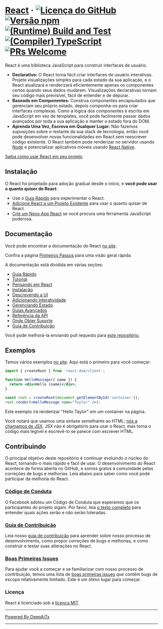 # [React](https://react.dev/) &middot; [![Licença do GitHub](https://img.shields.io/badge/license-MIT-blue.svg)](https://github.com/facebook/react/blob/main/LICENSE) [![Versão npm](https://img.shields.io/npm/v/react.svg?style=flat)](https://www.npmjs.com/package/react) [![(Runtime) Build and Test](https://github.com/facebook/react/actions/workflows/runtime_build_and_test.yml/badge.svg)](https://github.com/facebook/react/actions/workflows/runtime_build_and_test.yml) [![(Compiler) TypeScript](https://github.com/facebook/react/actions/workflows/compiler_typescript.yml/badge.svg?branch=main)](https://github.com/facebook/react/actions/workflows/compiler_typescript.yml) [![PRs Welcome](https://img.shields.io/badge/PRs-welcome-brightgreen.svg)](https://legacy.reactjs.org/docs/how-to-contribute.html#your-first-pull-request)

React é uma biblioteca JavaScript para construir interfaces de usuário.

* **Declarativo:** O React torna fácil criar interfaces de usuário interativas. Projete visualizações simples para cada estado da sua aplicação, e o React atualizará e renderizará eficientemente apenas os componentes certos quando seus dados mudarem. Visualizações declarativas tornam seu código mais previsível, fácil de entender e de depurar.
* **Baseado em Componentes:** Construa componentes encapsulados que gerenciam seu próprio estado, depois componha-os para criar interfaces complexas. Como a lógica dos componentes é escrita em JavaScript em vez de templates, você pode facilmente passar dados avançados por toda a sua aplicação e manter o estado fora do DOM.
* **Aprenda Uma Vez, Escreva em Qualquer Lugar:** Não fazemos suposições sobre o restante da sua stack de tecnologia, então você pode desenvolver novas funcionalidades em React sem reescrever código existente. O React também pode renderizar no servidor usando [Node](https://nodejs.org/en) e potencializar aplicativos móveis usando [React Native](https://reactnative.dev/).

[Saiba como usar React em seu projeto](https://react.dev/learn).

## Instalação

O React foi projetado para adoção gradual desde o início, e **você pode usar o quanto quiser de React**:

* Use o [Guia Rápido](https://react.dev/learn) para experimentar o React.
* [Adicione React a um Projeto Existente](https://react.dev/learn/add-react-to-an-existing-project) para usar o quanto quiser de React.
* [Crie um Novo App React](https://react.dev/learn/start-a-new-react-project) se você procura uma ferramenta JavaScript poderosa.

## Documentação

Você pode encontrar a documentação do React [no site](https://react.dev/).

Confira a página [Primeiros Passos](https://react.dev/learn) para uma visão geral rápida.

A documentação está dividida em várias seções:

* [Guia Rápido](https://react.dev/learn)
* [Tutorial](https://react.dev/learn/tutorial-tic-tac-toe)
* [Pensando em React](https://react.dev/learn/thinking-in-react)
* [Instalação](https://react.dev/learn/installation)
* [Descrevendo a UI](https://react.dev/learn/describing-the-ui)
* [Adicionando Interatividade](https://react.dev/learn/adding-interactivity)
* [Gerenciando Estado](https://react.dev/learn/managing-state)
* [Guias Avançados](https://react.dev/learn/escape-hatches)
* [Referência da API](https://react.dev/reference/react)
* [Onde Obter Suporte](https://react.dev/community)
* [Guia de Contribuição](https://legacy.reactjs.org/docs/how-to-contribute.html)

Você pode melhorá-la enviando pull requests para [este repositório](https://github.com/reactjs/react.dev).

## Exemplos

Temos vários exemplos [no site](https://react.dev/). Aqui está o primeiro para você começar:

```jsx
import { createRoot } from 'react-dom/client';

function HelloMessage({ name }) {
  return <div>Hello {name}</div>;
}

const root = createRoot(document.getElementById('container'));
root.render(<HelloMessage name="Taylor" />);
```

Este exemplo irá renderizar "Hello Taylor" em um container na página.

Você notará que usamos uma sintaxe semelhante ao HTML; [nós a chamamos de JSX](https://react.dev/learn#writing-markup-with-jsx). JSX não é obrigatório para usar o React, mas torna o código mais legível e escrevê-lo se parece com escrever HTML.

## Contribuindo

O principal objetivo deste repositório é continuar evoluindo o núcleo do React, tornando-o mais rápido e fácil de usar. O desenvolvimento do React acontece de forma aberta no GitHub, e somos gratos à comunidade pelas correções de bugs e melhorias. Leia abaixo para saber como você pode participar da melhoria do React.

### [Código de Conduta](https://code.fb.com/codeofconduct)

O Facebook adotou um Código de Conduta que esperamos que os participantes do projeto sigam. Por favor, leia [o texto completo](https://code.fb.com/codeofconduct) para entender quais ações serão e não serão toleradas.

### [Guia de Contribuição](https://legacy.reactjs.org/docs/how-to-contribute.html)

Leia nosso [guia de contribuição](https://legacy.reactjs.org/docs/how-to-contribute.html) para aprender sobre nosso processo de desenvolvimento, como propor correções de bugs e melhorias, e como construir e testar suas alterações no React.

### [Boas Primeiras Issues](https://github.com/facebook/react/labels/good%20first%20issue)

Para ajudar você a começar e se familiarizar com nosso processo de contribuição, temos uma lista de [boas primeiras issues](https://github.com/facebook/react/labels/good%20first%20issue) que contêm bugs de escopo relativamente limitado. Este é um ótimo lugar para começar.

### Licença

React é licenciado sob a [licença MIT](./LICENSE).

---

[Powered By DeepAiTx](https://github.com/DeepAiTx)

---